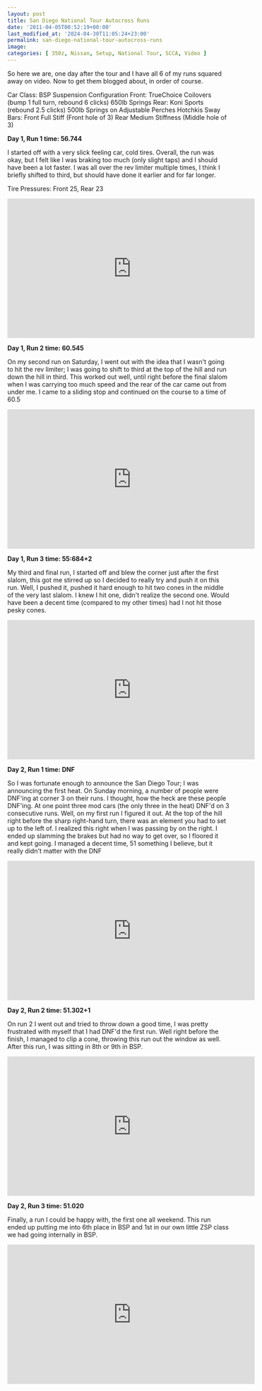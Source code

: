 ```yaml
---
layout: post
title: San Diego National Tour Autocross Runs
date: '2011-04-05T00:52:19+00:00'
last_modified_at: '2024-04-30T11:05:24+23:00'
permalink: san-diego-national-tour-autocross-runs
image:
categories: [ 350z, Nissan, Setup, National Tour, SCCA, Video ]
---
```

So here we are, one day after the tour and I have all 6 of my runs squared away on video. Now to get them blogged about, in order of course.

Car Class: BSP
Suspension Configuration
Front: TrueChoice Coilovers (bump 1 full turn, rebound 6 clicks) 650lb Springs
Rear: Koni Sports (rebound 2.5 clicks) 500lb Springs on Adjustable Perches
Hotchkis Sway Bars: Front Full Stiff (Front hole of 3) Rear Medium Stiffness (Middle hole of 3)

**Day 1, Run 1 time: 56.744**

I started off with a very slick feeling car, cold tires. Overall, the run was okay, but I felt like I was braking too much (only slight taps) and I should have been a lot faster. I was all over the rev limiter multiple times, I think I briefly shifted to third, but should have done it earlier and for far longer.

Tire Pressures: Front 25, Rear 23

<iframe width="560" height="315" src="https://www.youtube.com/embed/SjEFwHh5Kvo?si=tv6qhbB5OTBnt947" title="YouTube video player" frameborder="0" allow="accelerometer; autoplay; clipboard-write; encrypted-media; gyroscope; picture-in-picture; web-share" referrerpolicy="strict-origin-when-cross-origin" allowfullscreen></iframe>

**Day 1, Run 2 time: 60.545**

On my second run on Saturday, I went out with the idea that I wasn't going to hit the rev limiter; I was going to shift to third at the top of the hill and run down the hill in third. This worked out well, until right before the final slalom when I was carrying too much speed and the rear of the car came out from under me. I came to a sliding stop and continued on the course to a time of 60.5

<iframe width="560" height="315" src="https://www.youtube.com/embed/wZAIHhQ1Ey4?si=KJg6EufvkNLAj5XM" title="YouTube video player" frameborder="0" allow="accelerometer; autoplay; clipboard-write; encrypted-media; gyroscope; picture-in-picture; web-share" referrerpolicy="strict-origin-when-cross-origin" allowfullscreen></iframe>

**Day 1, Run 3 time: 55:684+2**

My third and final run, I started off and blew the corner just after the first slalom, this got me stirred up so I decided to really try and push it on this run. Well, I pushed it, pushed it hard enough to hit two cones in the middle of the very last slalom. I knew I hit one, didn't realize the second one. Would have been a decent time (compared to my other times) had I not hit those pesky cones.

<iframe width="560" height="315" src="https://www.youtube.com/embed/KiSRmdGdssY?si=xshYzh9Ip6kuEKon" title="YouTube video player" frameborder="0" allow="accelerometer; autoplay; clipboard-write; encrypted-media; gyroscope; picture-in-picture; web-share" referrerpolicy="strict-origin-when-cross-origin" allowfullscreen></iframe>

**Day 2, Run 1 time: DNF**

So I was fortunate enough to announce the San Diego Tour; I was announcing the first heat. On Sunday morning, a number of people were DNF'ing at corner 3 on their runs. I thought, how the heck are these people DNF'ing. At one point three mod cars (the only three in the heat) DNF'd on 3 consecutive runs. Well, on my first run I figured it out. At the top of the hill right before the sharp right-hand turn, there was an element you had to set up to the left of. I realized this right when I was passing by on the right. I ended up slamming the brakes but had no way to get over, so I floored it and kept going. I managed a decent time, 51 something I believe, but it really didn't matter with the DNF

<iframe width="560" height="315" src="https://www.youtube.com/embed/wZAIHhQ1Ey4?si=XCV6M7dgWbus3ekc" title="YouTube video player" frameborder="0" allow="accelerometer; autoplay; clipboard-write; encrypted-media; gyroscope; picture-in-picture; web-share" referrerpolicy="strict-origin-when-cross-origin" allowfullscreen></iframe>

**Day 2, Run 2 time: 51.302+1**

On run 2 I went out and tried to throw down a good time, I was pretty frustrated with myself that I had DNF'd the first run. Well right before the finish, I managed to clip a cone, throwing this run out the window as well. After this run, I was sitting in 8th or 9th in BSP.

<iframe width="560" height="315" src="https://www.youtube.com/embed/87-7fxQtQgU?si=-iKPLbGfbznvKil8" title="YouTube video player" frameborder="0" allow="accelerometer; autoplay; clipboard-write; encrypted-media; gyroscope; picture-in-picture; web-share" referrerpolicy="strict-origin-when-cross-origin" allowfullscreen></iframe>

**Day 2, Run 3 time: 51.020**

Finally, a run I could be happy with, the first one all weekend. This run ended up putting me into 6th place in BSP and 1st in our own little ZSP class we had going internally in BSP.

<iframe width="560" height="315" src="https://www.youtube.com/embed/GXltNILjtpY?si=BueApRs92dpwa83b" title="YouTube video player" frameborder="0" allow="accelerometer; autoplay; clipboard-write; encrypted-media; gyroscope; picture-in-picture; web-share" referrerpolicy="strict-origin-when-cross-origin" allowfullscreen></iframe>